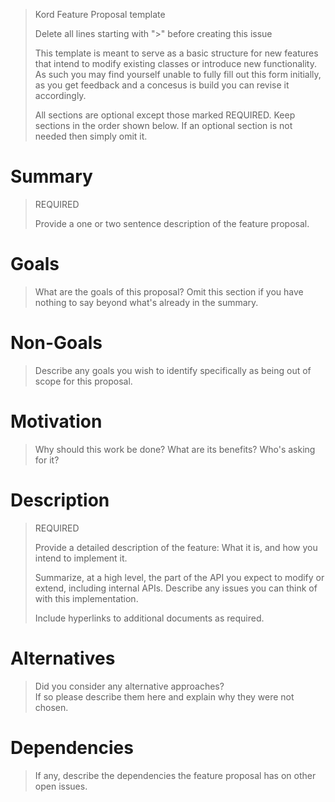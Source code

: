
> Kord Feature Proposal template
>
> Delete all lines starting with ">" before creating this issue
>
> This template is meant to serve as a basic structure for new features that
> intend to modify existing classes or introduce new functionality.
> As such you may find yourself unable to fully fill out this form initially,
> as you get feedback and a concesus is build you can revise it accordingly.
>
> All sections are optional except those marked REQUIRED. Keep sections
> in the order shown below.  If an optional section is not needed then
> simply omit it.

# Summary

> REQUIRED
>
> Provide a one or two sentence description of the feature proposal.


# Goals

> What are the goals of this proposal?  Omit this section if you have
> nothing to say beyond what's already in the summary.

# Non-Goals

> Describe any goals you wish to identify specifically as being out of
> scope for this proposal.

# Motivation

> Why should this work be done?  What are its benefits? Who's asking for it? 

# Description

> REQUIRED
> 
> Provide a detailed description of the feature: What it is, and how you intend to implement it.
>
> Summarize, at a high level, the part of the API you expect to modify or extend,
> including internal APIs. Describe any issues you can think of with this implementation.
>
> Include hyperlinks to additional documents as required.

# Alternatives

> Did you consider any alternative approaches?  
> If so please describe them here and explain why they were not chosen.

# Dependencies

> If any, describe the dependencies the feature proposal has on other open issues.

